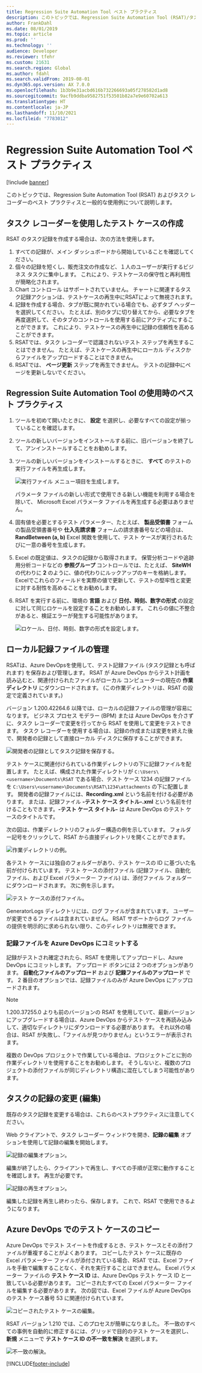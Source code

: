 ```yaml
---
title: Regression Suite Automation Tool ベスト プラクティス
description: このトピックでは、Regression Suite Automation Tool (RSAT)/タスクレコーダーを使用して、クライアントの機能を記録する方法について説明します。
author: FrankDahl
ms.date: 08/01/2019
ms.topic: article
ms.prod: ''
ms.technology: ''
audience: Developer
ms.reviewer: tfehr
ms.custom: 21631
ms.search.region: Global
ms.author: fdahl
ms.search.validFrom: 2019-08-01
ms.dyn365.ops.version: AX 7.0.0
ms.openlocfilehash: 1b3b9e31acbd616b732266693a05f278582d1ad8
ms.sourcegitcommit: 9acfb9ddba9582751f53501b82a7e9e60702a613
ms.translationtype: HT
ms.contentlocale: ja-JP
ms.lasthandoff: 11/10/2021
ms.locfileid: "7783012"
---
```

# <a name="regression-suite-automation-tool-best-practices"></a>Regression Suite Automation Tool ベスト プラクティス

[!include [banner](../../includes/banner.md)]

このトピックでは、Regression Suite Automation Tool (RSAT) およびタスク レコーダーのベスト プラクティスと一般的な使用例について説明します。

## <a name="author-test-cases-using-the-task-recorder"></a>タスク レコーダーを使用したテスト ケースの作成

RSAT のタスク記録を作成する場合は、次の方法を使用します。

1. すべての記録が、メイン ダッシュボードから開始していることを確認してください。
2. 個々の記録を短くし、販売注文の作成など、１人のユーザーが実行するビジネス タスクに集中します。 これにより、テストケースの保守性と再利用性が簡略化されます。
3. Chart コントロール はサポートされていません。 チャートに関連するタスク記録アクションは、テストケースの再生中にRSATによって無視されます。
4. 記録を作成する場合、タブが既に開かれている場合でも、必ずタブ ヘッダーを選択してください。 たとえば、別のタブに切り替えてから、必要なタブを再度選択して、そのタブのコントロールを使用する前にアクティブにすることができます。 これにより、テストケースの再生中に記録の信頼性を高めることができます。
5. RSATでは、タスク レコーダーで認識されないテスト ステップを再生することはできません。 たとえば、テストケースの再生中にローカル ディスクからファイルをアップロードすることはできません。
6. RSATでは、 **ページ更新** ステップを再生できません。 テストの記録中にページを更新しないでください。

## <a name="best-practices-when-using-the-regression-suite-automation-tool"></a>Regression Suite Automation Tool の使用時のベスト プラクティス

1. ツールを初めて開いたときに、 **設定** を選択し、必要なすべての設定が揃っていることを確認します。
2. ツールの新しいバージョンをインストールする前に、旧バージョンを終了して、アンインストールすることをお勧めします。
3. ツールの新しいバージョンをインストールするときに、 **すべて** のテストの実行ファイルを再生成します。

    ![実行ファイル メニュー項目を生成します。](media/generate-execution-files.png)

    パラメータ ファイルの新しい形式で使用できる新しい機能を利用する場合を除いて、 Microsoft Excel パラメータ ファイルを再生成する必要はありません。

4. 固有値を必要とするテスト パラメーター、たとえば、 **製品受領書** フォームの製品受領書番号や **仕入先請求書** フォームの請求書番号などの場合は、 **RandBetween (a, b)** Excel 関数を使用して、テスト ケースが実行されるたびに一意の番号を生成します。
5. Excel の既定値は、タスクの記録から取得されます。 保管分析コードや追跡用分析コードなどの **参照グループ** コントロールでは、たとえば、 **SiteWH** の代わりに **2** のように、値の代わりにルックアップのキーを格納します。 Excelでこれらのフィールドを実際の値で更新して、テストの堅牢性と変更に対する耐性を高めることをお勧めします。
6. RSAT を実行する前に、環境の **言語** および **日付、時刻、数字の形式** の設定に対して同じロケールを設定することをお勧めします。 これらの値に不整合があると、検証エラーが発生する可能性があります。

    ![ロケール、日付、時刻、数字の形式を設定します。](media/locale.png)

## <a name="manage-local-recording-files"></a>ローカル記録ファイルの管理

RSATは、Azure DevOpsを使用して、テスト記録ファイル (タスク記録とも呼ばれます) を保存および管理します。 RSAT が Azure DevOps からテスト計画を読み込むと、関連付けられたファイルがローカル コンピューターの現在の **作業ディレクトリ** にダウンロードされます。 (この作業ディレクトリは、RSAT の設定で定義されています。)

バージョン 1.200.42264.6 以降では、ローカルの記録ファイルの管理が容易になります。 ビジネス プロセス モデラー (BPM) または Azure DevOps を介さずに、タスク レコーダーで変更を行ってから RSAT を使用して変更をテストできます。 タスク レコーダーを使用する場合は、記録の作成または変更を終えた後で、開発者の記録として直接ローカル ディスクに保存することができます。

![開発者の記録としてタスク記録を保存する。](media/rsat-save-as-developer-recording.png)

テスト ケースに関連付けられている作業ディレクトリの下に記録ファイルを配置します。 たとえば、構成された作業ディレクトリが `C:\Users\<username>\Documents\RSAT` である場合、テスト ケース 1234 の記録ファイルを `C:\Users\<username>\Documents\RSAT\1234\attachments` の下に配置します。 開発者の記録ファイルには、**Recording.xml** という名前を付ける必要があります。 または、記録ファイル **-テスト ケース タイトル-.xml** という名前を付けることもできます。**-テスト ケース タイトル-** は Azure DevOps のテスト ケースのタイトルです。

次の図は、作業ディレクトリのフォルダー構造の例を示しています。 フォルダー記号をクリックして、RSAT から直接ディレクトリを開くことができます。

![作業ディレクトリの例。](media/rsat-working-directory-example.png)

各テスト ケースには独自のフォルダーがあり、テスト ケースの ID に基づいた名前が付けられています。 テスト ケースの添付ファイル (記録ファイル、自動化ファイル、および Excel パラメーター ファイル) は、添付ファイル フォルダーにダウンロードされます。 次に例を示します。

![テスト ケースの添付ファイル。](media/rsat-test-case-attachments.png)

GeneratorLogs ディレクトリには、ログ ファイルが含まれています。 ユーザーが変更できるファイルは含まれていません。 RSAT サポートからログ ファイルの提供を明示的に求められない限り、このディレクトリは無視できます。

### <a name="commit-a-recording-file-to-azure-devops"></a>記録ファイルを Azure DevOps にコミットする

記録がテストされ確定されたら、RSAT を使用してアップロードし、Azure DevOps にコミットします。 アップロード ボタンには 2 つのオプションがあります。 **自動化ファイルのアップロード** および **記録ファイルのアップロード** です。 2 番目のオプションでは、記録ファイルのみが Azure DevOps にアップロードされます。

> [!NOTE]
> 1.200.37255.0 よりも前のバージョンの RSAT を使用していて、最新バージョンにアップグレードする場合は、Azure DevOps からテスト ケースを再読み込みして、適切なディレクトリにダウンロードする必要があります。 それ以外の場合は、RSAT が失敗し、「ファイルが見つかりません」というエラーが表示されます。
>
> 複数の DevOps プロジェクトで作業している場合は、プロジェクトごとに別の作業ディレクトリを使用することをお勧めします。 そうしないと、複数のプロジェクトの添付ファイルが同じディレクトリ構造に混在してしまう可能性があります。

## <a name="modify-edit-a-task-recording"></a>タスクの記録の変更 (編集)

既存のタスク記録を変更する場合は、これらのベストプラクティスに注意してください。

Web クライアントで、タスク レコーダー ウィンドウを開き、**記録の編集** オプションを使用して記録の編集を開始します。

![記録の編集オプション。](media/edit-recording.png)

編集が終了したら、クライアントで再生し、すべての手順が正常に動作することを確認します。 再生が必要です。

![記録の再生オプション。](media/playback-recording.png)

編集した記録を再生し終わったら、保存します。 これで、RSAT で使用できるようになります。

## <a name="copy-test-cases-in-azure-devops"></a>Azure DevOps でのテスト ケースのコピー 

Azure DevOps でテスト スイートを作成するとき、テスト ケースとその添付ファイルが重複することがよくあります。 コピーしたテスト ケースに既存の Excel パラメーター ファイルが添付されている場合、RSAT では、Excel ファイルを手動で編集することなく、それを実行することはできません。 Excel パラメーター ファイルの **テスト ケース ID** は、Azure DevOps テスト ケース ID と一致している必要があります。
コピーされたすべての Excel パラメーター ファイルを編集する必要があります。 次の図では、Excel ファイルが Azure DevOps のテスト ケース番号 53 に関連付けられています。

![コピーされたテスト ケースの編集。](media/copy-test-cases.png)

RSAT バージョン 1.210 では、このプロセスが簡単になりました。 不一致のすべての事例を自動的に修正するには、グリッドで目的のテスト ケースを選択し、**新規** メニューで **テスト ケース ID の不一致を解決** を選択します。

![不一致の解決。](media/resolve-test-case-id-mismatch.png)


[!INCLUDE[footer-include](../../../../includes/footer-banner.md)]